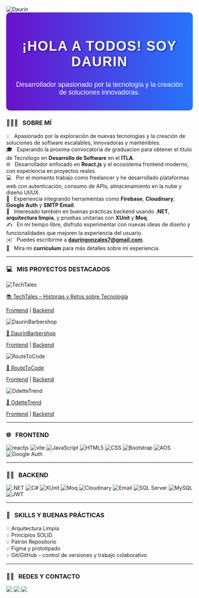 <img alt="Daurin" src="https://i.imgur.com/uZEiPbx.png" align="center"/>

<div style="text-align: center; padding: 20px; background: linear-gradient(to right, #6a11cb, #2575fc); color: white; border-radius: 10px;">
  <h2 style="font-family: 'Arial', sans-serif; font-size: 36px; font-weight: bold; letter-spacing: 2px; text-shadow: 2px 2px 4px rgba(0, 0, 0, 0.5);">
    ¡HOLA A TODOS! SOY DAURIN
  </h2>
  <p style="font-size: 18px; font-family: 'Arial', sans-serif;">Desarrollador apasionado por la tecnología y la creación de soluciones innovadoras.</p>
</div>

### 👨🏻‍💻 &nbsp; SOBRE MÍ
💡 &nbsp; Apasionado por la exploración de nuevas tecnologías y la creación de soluciones de software escalables, innovadoras y mantenibles.  
🎓 &nbsp; Esperando la proxima convocatoria de graduacion para obtener el titulo de Tecnólogo en <strong>Desarrollo de Software</strong> en el <strong>ITLA</strong>.  
🌐 &nbsp; Desarrollador enfocado en <strong>React.js</strong> y el ecosistema frontend moderno, con experiencia en proyectos reales.  
💻 &nbsp; Por el momento trabajo como freelancer y he desarrollado plataformas web con autenticación, consumo de APIs, almacenamiento en la nube y diseño UI/UX.  
🚀 &nbsp; Experiencia integrando herramientas como <strong>Firebase</strong>, <strong>Cloudinary</strong>, <strong>Google Auth</strong> y <strong>SMTP Email</strong>.  
🧪 &nbsp; Interesado también en buenas prácticas backend usando <strong>.NET</strong>, <strong>arquitectura limpia</strong>, y pruebas unitarias con <strong>XUnit</strong> y <strong>Moq</strong>.  
✍️ &nbsp; En mi tiempo libre, disfruto experimentar con nuevas ideas de diseño y funcionalidades que mejoren la experiencia del usuario.  
✉️ &nbsp; Puedes escribirme a <strong>dauringonzales7@gmail.com</strong>.  
📄 &nbsp; Mira mi <strong>currículum</strong> para más detalles sobre mi experiencia.

---

### 💻 &nbsp; MIS PROYECTOS DESTACADOS

<div>
  <img src="https://res.cloudinary.com/dret6llu8/image/upload/v1746134116/ag3i6xpb5iovryclvqcg.png" alt="TechTales">
  <p><a href="https://techtalesdg.netlify.app">📚 TechTales – Historias y Retos sobre Tecnología</a></p>
  <p><a href="https://github.com/DaurinReactDeveloper/TechtalesFrontend">Frontend</a> | 
     <a href="https://github.com/DaurinReactDeveloper/TechtalesBackend">Backend</a></p>
</div>

<div>
  <img src='https://i.imgur.com/30uMsG9.png' alt="DaurinBarbershop">
  <p><a href="https://daurinbarbershop.netlify.app">💈 DaurinBarbershop</a></p>
  <p><a href="https://github.com/DaurinReactDeveloper/GestorBarberiaFrontend">Frontend</a> | 
     <a href="https://github.com/DaurinReactDeveloper/GestorBarberiaBackend">Backend</a></p>
</div>

<div>
  <img src='https://i.imgur.com/IcDEw8t.png' alt="RouteToCode">
  <p><a href="https://routetocode.netlify.app">📝 RouteToCode</a></p>
  <p><a href="https://github.com/DaurinReactDeveloper/RouteToCodeFrontend">Frontend</a> | 
     <a href="https://github.com/DaurinReactDeveloper/RouteToCodeBackend">Backend</a></p>
</div>

<div>
  <img src='https://i.imgur.com/KJNdGeL.png' alt="OdetteTrend">
  <p><a href="https://odettetrend.netlify.app/">🛒 OdetteTrend</a></p>
  <p><a href="https://github.com/DaurinReactDeveloper/FrontendOdettetrend">Frontend</a> | 
     <a href="https://github.com/DaurinReactDeveloper/BackendOdetteTrend">Backend</a></p>
</div>

---

### 🌐 &nbsp; FRONTEND
<img src="https://img.shields.io/badge/React-20232A?style=for-the-badge&logo=react&logoColor=61DAFB" alt="reactjs"/>
<img src="https://img.shields.io/badge/Vite-646CFF?style=for-the-badge&logo=vite&logoColor=white" alt="vite"/>
<img src="https://img.shields.io/badge/JavaScript-F7DF1E?style=for-the-badge&logo=javascript&logoColor=black" alt="JavaScript"/>
<img src="https://img.shields.io/badge/HTML5-E34F26?style=for-the-badge&logo=html5&logoColor=white" alt="HTML5"/>
<img src="https://img.shields.io/badge/CSS3-1572B6?style=for-the-badge&logo=css3&logoColor=white" alt="CSS"/>
<img src="https://img.shields.io/badge/Bootstrap-563D7C?style=for-the-badge&logo=bootstrap&logoColor=white" alt="Bootstrap"/>
<img src="https://img.shields.io/badge/AOS-000000?style=for-the-badge&logo=aos&logoColor=white" alt="AOS"/>
<img src="https://img.shields.io/badge/Google_Auth-Firebase-yellow?style=for-the-badge&logo=firebase&logoColor=white" alt="Google Auth"/>

---

### 👨‍💻 &nbsp; BACKEND
<img src="https://img.shields.io/badge/.NET-5C2D91?style=for-the-badge&logo=.net&logoColor=white" alt=".NET"/>
<img src="https://img.shields.io/badge/C%23-239120?style=for-the-badge&logo=c-sharp&logoColor=white" alt="C#"/>
<img src="https://img.shields.io/badge/XUnit-FF2D20?style=for-the-badge&logo=xunit&logoColor=white" alt="XUnit"/>
<img src="https://img.shields.io/badge/Moq-00C7B7?style=for-the-badge&logo=moq&logoColor=white" alt="Moq"/>
<img src="https://img.shields.io/badge/Cloudinary-3448C5?style=for-the-badge&logo=cloudinary&logoColor=white" alt="Cloudinary"/>
<img src="https://img.shields.io/badge/SMTP_Email-F03C2E?style=for-the-badge&logo=gmail&logoColor=white" alt="Email"/>
<img src="https://img.shields.io/badge/SQL_Server-CC2927?style=for-the-badge&logo=microsoft-sql-server&logoColor=white" alt="SQL Server"/>
<img src="https://img.shields.io/badge/MySQL-4479A1?style=for-the-badge&logo=mysql&logoColor=white" alt="MySQL"/>
<img src="https://img.shields.io/badge/JWT-000000?style=for-the-badge&logo=json-web-tokens&logoColor=pink" alt="JWT"/>

---

### 🧠 &nbsp; SKILLS Y BUENAS PRÁCTICAS
💡 Arquitectura Limpia  
💡 Principios SOLID  
💡 Patrón Repositorio  
💡 Figma y prototipado  
💡 Git/GitHub – control de versiones y trabajo colaborativo

---

### 🤝🏻 &nbsp; REDES Y CONTACTO
<p>
  <a href="https://www.linkedin.com/in/dauringonzalezdeveloperweb/"><img src="https://img.shields.io/badge/LinkedIn-0077B5?style=for-the-badge&logo=linkedin&logoColor=white"/></a>
  <a href="https://wa.link/bi55m8"><img src="https://img.shields.io/badge/WhatsApp-25D366?style=for-the-badge&logo=whatsapp&logoColor=white"/></a>
  <a href="https://www.instagram.com/solucionesdigitales_16/"><img src="https://img.shields.io/badge/Instagram-E4405F?style=for-the-badge&logo=instagram&logoColor=white"/></a>
</p>
